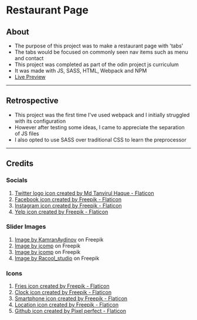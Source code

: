 # Restaurant Page
## About
- The purpose of this project was to make a restaurant page with 'tabs'
- The tabs would be focused on commonly seen nav items such as menu and contact
- This project was completed as part of the odin project js curriculum
- It was made with JS, SASS, HTML, Webpack and NPM
- [Live Preview](tobiaoy.github.io/restaurant-page)
---
## Retrospective
- This project was the first time I've used webpack and I initially struggled with its configuration
- However after testing some ideas, I came to appreciate the separation of JS files
- I also opted to use SASS over traditional CSS to learn the preprocessor
---
## Credits
### Socials
1. <a href="https://www.flaticon.com/free-icons/twitter-logo" title="twitter logo icons">Twitter logo icon created by Md Tanvirul Haque - Flaticon</a>
2. <a href="https://www.flaticon.com/free-icons/facebook" title="facebook icons">Facebook icon created by Freepik - Flaticon</a>
3. <a href="https://www.flaticon.com/free-icons/instagram" title="instagram icons">Instagram icon created by Freepik - Flaticon</a> 
4. <a href="https://www.flaticon.com/free-icons/yelp" title="yelp icons">Yelp icon created by Freepik - Flaticon</a>

### Slider Images
1. <a href="https://www.freepik.com/free-photo/front-view-delicious-french-fries-with-ketchup-mustard-mayyonaise-dark-space_15005208.htm#page=2&query=fries&position=32&from_view=search">Image by KamranAydinov</a> on Freepik
2. <a href="https://www.freepik.com/free-photo/crispy-french-fries-with-ketchup-mayonnaise_10401244.htm#query=fries&position=13&from_view=search">Image by jcomp</a> on Freepik
3. <a href="https://www.freepik.com/free-photo/tasty-french-fries-dark-background_14742661.htm#page=2&query=fries&position=31&from_view=search">Image by jcomp</a> on Freepik
4. <a href="https://www.freepik.com/free-photo/rustic-unpeeled-potatoes-desks_6048845.htm#query=potatoes&position=7&from_view=search">Image by Racool_studio</a> on Freepik

### Icons
1. <a href="https://www.flaticon.com/free-icons/fries" title="fries icons">Fries icon created by Freepik - Flaticon</a>
2. <a href="https://www.flaticon.com/free-icons/clock" title="clock icons">Clock icon created by Freepik - Flaticon</a>
3. <a href="https://www.flaticon.com/free-icons/smartphone" title="smartphone icons">Smartphone icon created by Freepik - Flaticon</a>
4. <a href="https://www.flaticon.com/free-icons/location" title="location icons">Location icon created by Freepik - Flaticon</a>
5. <a href="https://www.flaticon.com/free-icons/github" title="github icons">Github icon created by Pixel perfect - Flaticon</a>
